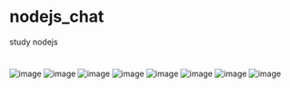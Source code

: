 # nodejs_chat
study nodejs
#
![image](https://user-images.githubusercontent.com/48237932/87014238-0b10fe00-c1f6-11ea-8bb5-1a87b8738891.png)
![image](https://user-images.githubusercontent.com/48237932/87014641-9be7d980-c1f6-11ea-9ec3-92c17eb969d1.png)
![image](https://user-images.githubusercontent.com/48237932/87014695-adc97c80-c1f6-11ea-9b60-0d32d3084e6f.png)
![image](https://user-images.githubusercontent.com/48237932/87014726-bb7f0200-c1f6-11ea-8438-d465fa89046f.png)
![image](https://user-images.githubusercontent.com/48237932/87014758-c5086a00-c1f6-11ea-8ebf-be1b5293c253.png)
![image](https://user-images.githubusercontent.com/48237932/87014778-cfc2ff00-c1f6-11ea-9f7c-fb8d2469261d.png)
![image](https://user-images.githubusercontent.com/48237932/87014807-d9e4fd80-c1f6-11ea-9376-2069e0b05faa.png)
![image](https://user-images.githubusercontent.com/48237932/87014830-e406fc00-c1f6-11ea-9bd7-9e905a413404.png)
